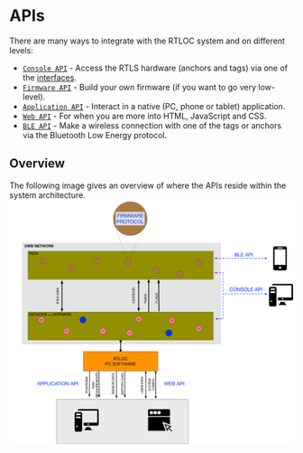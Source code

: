 # APIs
There are many ways to integrate with the RTLOC system and on different levels:
 - [`Console API`](/api/api_console.html) - Access the RTLS hardware (anchors and tags) via one of the [interfaces](/hardware/#interfaces).
 - [`Firmware API`](/api/api_firmware.html) - Build your own firmware (if you want to go very low-level).
 - [`Application API`](/api/api_application.html) - Interact in a native (PC, phone or tablet) application.
 - [`Web API`](/api/api_web.html) - For when you are more into HTML, JavaScript and CSS.
 - [`BLE API`](/api/api_ble.html) - Make a wireless connection with one of the tags or anchors via the Bluetooth Low Energy protocol.

## Overview
The following image gives an overview of where the APIs reside within the system architecture.
![API_overview](./img/api_overview.png)
